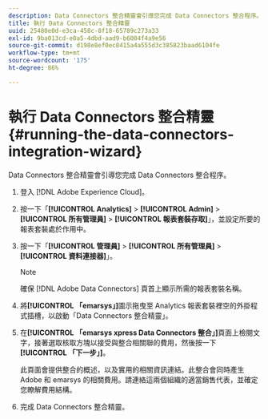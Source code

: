 ```yaml
---
description: Data Connectors 整合精靈會引導您完成 Data Connectors 整合程序。
title: 執行 Data Connectors 整合精靈
uuid: 25480e0d-e3ca-458c-8f18-65789c273a33
exl-id: 9ba013cd-e0a5-4dbd-aad9-b6004f4a9e56
source-git-commit: d198e8ef0ec8415a4a555d3c385823baad6104fe
workflow-type: tm+mt
source-wordcount: '175'
ht-degree: 86%

---
```


# 執行 Data Connectors 整合精靈{#running-the-data-connectors-integration-wizard}

Data Connectors 整合精靈會引導您完成 Data Connectors 整合程序。

1. 登入 [!DNL Adobe Experience Cloud]。
1. 按一下「**[!UICONTROL Analytics]** > **[!UICONTROL Admin]** > **[!UICONTROL 所有管理員]** > **[!UICONTROL 報表套裝存取]**」，並設定所要的報表套裝處於作用中。
1. 按一下「**[!UICONTROL 管理員]** > **[!UICONTROL 所有管理員]** > **[!UICONTROL 資料連接器]**」。

   >[!NOTE]
   >
   >確保 [!DNL Adobe Data Connectors] 頁首上顯示所需的報表套裝名稱。

1. 將&#x200B;**[!UICONTROL 「emarsys」]**&#x200B;圖示拖曳至 Analytics 報表套裝裡空的外掛程式插槽，以啟動「Data Connectors 整合精靈」。
1. 在&#x200B;**[!UICONTROL 「emarsys xpress Data Connectors 整合」]**&#x200B;頁面上檢閱文字，接著選取核取方塊以接受與整合相關聯的費用，然後按一下&#x200B;**[!UICONTROL 「下一步」]**。

   此頁面會提供整合的概述，以及實用的相關資訊連結。此整合會同時產生 Adobe 和 emarsys 的相關費用。請連絡這兩個組織的適當銷售代表，並確定您瞭解費用結構。
1. 完成 Data Connectors 整合精靈。
